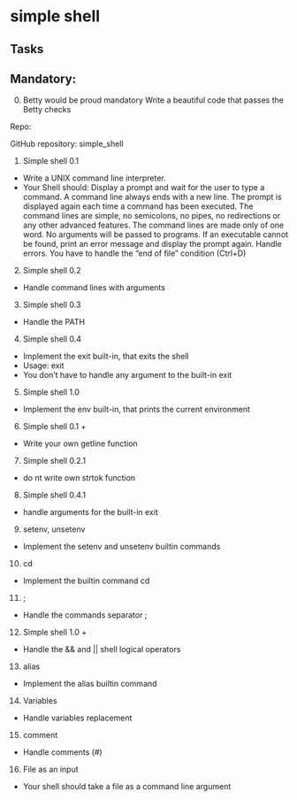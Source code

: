# simple shell 
## Tasks
## Mandatory:

0. Betty would be proud
mandatory
Write a beautiful code that passes the Betty checks

Repo:

GitHub repository: simple_shell


1. Simple shell 0.1
- Write a UNIX command line interpreter.
- Your Shell should:
Display a prompt and wait for the user to type a command. A command line always ends with a new line.
The prompt is displayed again each time a command has been executed.
The command lines are simple, no semicolons, no pipes, no redirections or any other advanced features.
The command lines are made only of one word. No arguments will be passed to programs.
If an executable cannot be found, print an error message and display the prompt again.
Handle errors.
You have to handle the “end of file” condition (Ctrl+D)


2. Simple shell 0.2
- Handle command lines with arguments

3. Simple shell 0.3
- Handle the PATH

4. Simple shell 0.4
- Implement the exit built-in, that exits the shell
- Usage: exit
- You don’t have to handle any argument to the built-in exit

5. Simple shell 1.0
- Implement the env built-in, that prints the current environment

6. Simple shell 0.1 +
- Write your own getline function

7. Simple shell 0.2.1
- do nt write own strtok function

8. Simple shell 0.4.1
- handle arguments for the built-in exit

9. setenv, unsetenv
- Implement the setenv and unsetenv builtin commands

10. cd
- Implement the builtin command cd

11. ;
- Handle the commands separator ;

12. Simple shell 1.0 +
- Handle the && and || shell logical operators

13. alias 
- Implement the alias builtin command

14. Variables
- Handle variables replacement

15. comment
- Handle comments (#)

16. File as an input 
- Your shell should take a file as a command line argument
